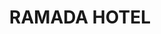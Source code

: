 ---
#preview
title: RAMADA HOTEL
image: /img/project-pic-13.png
short: "Drainage And Water Supply System,
Heating System(Boiler and Fancoil units),
HVAC System(Chiller) and Gas system"
location: "Lebanon"
dates: "2009"


details:
    items:
        - label: Main Contractor
          value: Natcon Engineering and Contracting

        - label: Mechanical Contractor
          value: MSTech For Engineering S.A.R.L  

        - label: Mechanical Consultant
          value: Samir Jamous

        - label: Duration
          value: 18 Months
        
        - label: Completion Date
          value: 2009        

#full details
checklist:
    title: Scope Of Work
    items:
        - Drainage And Water Supply System
        - Heating System(Boiler and Fancoil units)
        - HVAC System(Chiller)
        - Gas System


slider: 
    items:
        - image: /img/project-pic-13.png
          alt: "image"

        - image: /img/project-pic-13(1).png
          alt: "image"      

        - image: /img/project-pic-13(2).png
          alt: "image"    
---